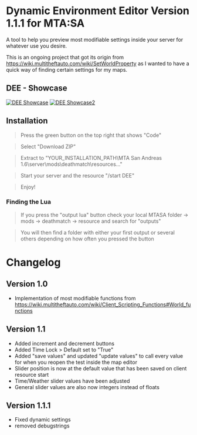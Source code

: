 # Dynamic Environment Editor Version 1.1.1 for MTA:SA
A tool to help you preview most modifiable settings inside your server for whatever use you desire.

This is an ongoing project that got its origin from https://wiki.multitheftauto.com/wiki/SetWorldProperty as I wanted to have a quick way of finding certain settings for my maps.
## DEE - Showcase

[![DEE Showcase](http://img.youtube.com/vi/IgQYAogL9jc/0.jpg)](http://www.youtube.com/watch?v=IgQYAogL9jc "Video Title") [![DEE Showcase2](http://img.youtube.com/vi/StsAq1q6GYs/0.jpg)](http://www.youtube.com/watch?v=StsAq1q6GYs "Video Title")
## Installation
> Press the green button on the top right that shows "Code"

> Select "Download ZIP"

> Extract to "YOUR_INSTALLATION_PATH\MTA San Andreas 1.6\server\mods\deathmatch\resources..."

> Start your server and the resource "/start DEE"

> Enjoy!
### Finding the Lua
> If you press the "output lua" button check your local MTASA folder -> mods -> deathmatch -> resource and search for "outputs"

> You will then find a folder with either your first output or several others depending on how often you pressed the button
# Changelog
## Version 1.0
- Implementation of most modifiable functions from https://wiki.multitheftauto.com/wiki/Client_Scripting_Functions#World_functions
## Version 1.1
- Added increment and decrement buttons
- Added Time Lock > Default set to "True"
- Added "save values" and updated "update values" to call every value for when you reopen the test inside the map editor
- Slider position is now at the default value that has been saved on client resource start
- Time/Weather slider values have been adjusted
- General slider values are also now integers instead of floats
## Version 1.1.1
- Fixed dynamic settings
- removed debugstrings


